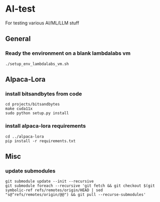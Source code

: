 # AI-test

For testing various AI/ML/LLM stuff

## General
###   Ready the environment on a blank lambdalabs vm

```
./setup_env_lambdalabs_vm.sh
```
## Alpaca-Lora
### install bitsandbytes from code

```
cd projects/bitsandbytes
make cuda11x
sudo python setup.py install
```

### install alpaca-lora requirements

```
cd ../alpaca-lora
pip install -r requirements.txt
```

## Misc
### update submodules

```
git submodule update --init --recursive
git submodule foreach --recursive 'git fetch && git checkout $(git symbolic-ref refs/remotes/origin/HEAD | sed "s@^refs/remotes/origin/@@") && git pull --recurse-submodules'
```
